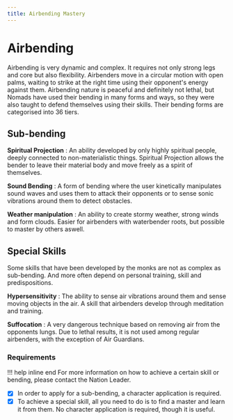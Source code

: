 ```yaml
---
title: Airbending Mastery
---
```


# Airbending

Airbending is very dynamic and complex. It requires not only strong legs and core but also flexibility. Airbenders move in a circular motion with open palms, waiting to strike at the right time using their opponent's energy against them. Airbending nature is peaceful and definitely not lethal, but Nomads have used their bending in many forms and ways, so they were also taught to defend themselves using their skills. Their bending forms are categorised into 36 tiers.

## Sub-bending

**Spiritual Projection**
:   An ability developed by only highly spiritual people, deeply connected to non-materialistic things. Spiritual Projection allows the bender to leave their material body and move freely as a spirit of themselves.

**Sound Bending**
:   A form of bending where the user kinetically manipulates sound waves and uses them to attack their opponents or to sense sonic vibrations around them to detect obstacles.

**Weather manipulation**
:   An ability to create stormy weather, strong winds and form clouds. Easier for airbenders with waterbender roots, but possible to master by others aswell.

## Special Skills

Some skills that have been developed by the monks are not as complex as sub-bending. And more often depend on personal training, skill and predispositions.

**Hypersensitivity**
:   The ability to sense air vibrations around them and sense moving objects in the air. A skill that airbenders develop through meditation and training.

**Suffocation**
:   A very dangerous technique based on removing air from the opponents lungs. Due to lethal results, it is not used among regular airbenders, with the exception of Air Guardians.

### Requirements

!!! help inline end
    For more information on how to achieve a certain skill or bending, please contact the Nation Leader.

- [x] In order to apply for a sub-bending, a character application is required.
- [x] To achieve a special skill, all you need to do is to find a master and learn it from them. No character application is required, though it is useful.

